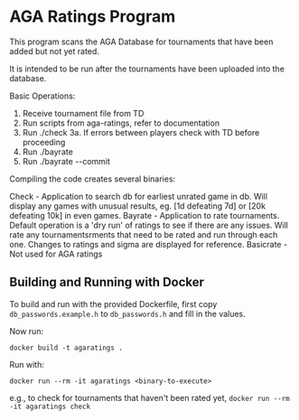 # AGA Ratings Program

This program scans the AGA Database for tournaments that have been added but not yet rated.

It is intended to be run after the tournaments have been uploaded into the database.

Basic Operations:
1. Receive tournament file from TD
2. Run scripts from aga-ratings, refer to documentation
3. Run ./check
3a. If errors between players check with TD before proceeding
4. Run ./bayrate
5. Run ./bayrate --commit

Compiling the code creates several binaries:

Check - Application to search db for earliest unrated game in db. Will display any games with unusual results, eg. [1d defeating 7d] or [20k defeating 10k] in even games.
Bayrate - Application to rate tournaments. Default operation is a 'dry run' of ratings to see if there are any issues. Will rate any tournamentsrments that need to be rated and run through each one. Changes to ratings and sigma are displayed for reference.
Basicrate - Not used for AGA ratings

## Building and Running with Docker

To build and run with the provided Dockerfile, first copy `db_passwords.example.h` to `db_passwords.h` and fill in the values.

Now run:

```
docker build -t agaratings .
```

Run with:

```
docker run --rm -it agaratings <binary-to-execute>
```

e.g., to check for tournaments that haven't been rated yet, `docker run --rm -it agaratings check`
